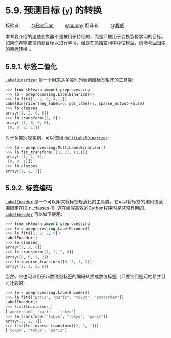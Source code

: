 # 5.9. 预测目标 (`y`) 的转换

校验者:
        [@FontTian](https://github.com/FontTian)
        [@numpy](https://github.com/apachecn/scikit-learn-doc-zh)
翻译者:
        [@程威](https://github.com/apachecn/scikit-learn-doc-zh)

本章要介绍的这些变换器不是被用于特征的，而是只被用于变换监督学习的目标。 如果你希望变换预测目标以进行学习，但是在原始空间中评估模型，请参考[回归中的目标转换](docs/38?id=_512-回归中的目标转换) 。

## 5.9.1. 标签二值化

[`LabelBinarizer`](https://scikit-learn.org/stable/modules/generated/sklearn.preprocessing.LabelBinarizer.html#sklearn.preprocessing.LabelBinarizer "sklearn.preprocessing.LabelBinarizer") 是一个用来从多类别列表创建标签矩阵的工具类:

```py
>>> from sklearn import preprocessing
>>> lb = preprocessing.LabelBinarizer()
>>> lb.fit([1, 2, 6, 4, 2])
LabelBinarizer(neg_label=0, pos_label=1, sparse_output=False)
>>> lb.classes_
array([1, 2, 4, 6])
>>> lb.transform([1, 6])
array([[1, 0, 0, 0],
 [0, 0, 0, 1]])

```

对于多类别是实例，可以使用 [`MultiLabelBinarizer`](https://scikit-learn.org/stable/modules/generated/sklearn.preprocessing.MultiLabelBinarizer.html#sklearn.preprocessing.MultiLabelBinarizer "sklearn.preprocessing.MultiLabelBinarizer"):

```py
>>> lb = preprocessing.MultiLabelBinarizer()
>>> lb.fit_transform([(1, 2), (3,)])
array([[1, 1, 0],
 [0, 0, 1]])
>>> lb.classes_
array([1, 2, 3])

```

## 5.9.2. 标签编码

[`LabelEncoder`](https://scikit-learn.org/stable/modules/generated/sklearn.preprocessing.LabelEncoder.html#sklearn.preprocessing.LabelEncoder "sklearn.preprocessing.LabelEncoder") 是一个可以用来将标签规范化的工具类，它可以将标签的编码值范围限定在[0,n_classes-1]. 这在编写高效的Cython程序时是非常有用的. [`LabelEncoder`](https://scikit-learn.org/stable/modules/generated/sklearn.preprocessing.LabelEncoder.html#sklearn.preprocessing.LabelEncoder "sklearn.preprocessing.LabelEncoder") 可以如下使用:

```py
>>> from sklearn import preprocessing
>>> le = preprocessing.LabelEncoder()
>>> le.fit([1, 2, 2, 6])
LabelEncoder()
>>> le.classes_
array([1, 2, 6])
>>> le.transform([1, 1, 2, 6])
array([0, 0, 1, 2])
>>> le.inverse_transform([0, 0, 1, 2])
array([1, 1, 2, 6])

```

当然，它也可以用于非数值型标签的编码转换成数值标签（只要它们是可哈希并且可比较的）:

```py
>>> le = preprocessing.LabelEncoder()
>>> le.fit(["paris", "paris", "tokyo", "amsterdam"])
LabelEncoder()
>>> list(le.classes_)
['amsterdam', 'paris', 'tokyo']
>>> le.transform(["tokyo", "tokyo", "paris"])
array([2, 2, 1])
>>> list(le.inverse_transform([2, 2, 1]))
['tokyo', 'tokyo', 'paris']

```

